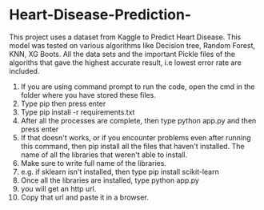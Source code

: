 # Heart-Disease-Prediction-
This project uses a dataset from Kaggle to Predict Heart Disease. This model was tested on various algorithms like Decision tree, Random Forest, KNN, XG Boots. All the data sets and the important Pickle files of the algoriths that gave the highest accurate result, i.e lowest error rate are included.

1) If you are using command prompt to run the code, open the cmd in the folder where you have stored these files.
2) Type pip then press enter
3) Type pip install -r requirements.txt
4) After all the processes are complete, then type python app.py and then press enter
5) If that doesn't works, or if you encounter problems even after running this command, then pip install all the files that haven't installed. The name of all the libraries that weren't able to install.
6) Make sure to write full name of the libraries.
7) e.g. if sklearn isn't installed, then type pip install scikit-learn
8) Once all the libraries are installed, type python app.py
9) you will get an http url.
10) Copy that url and paste it in a browser.


